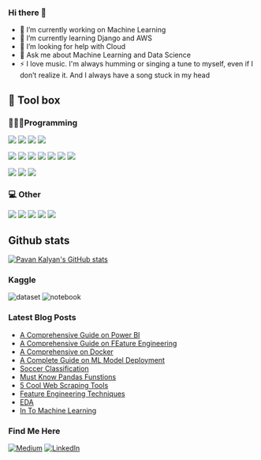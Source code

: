 ### Hi there 👋

- 🔭 I’m currently working on Machine Learning
- 🌱 I’m currently learning Django and AWS
- 🤔 I’m looking for help with Cloud
- 💬 Ask me about Machine Learning and Data Science
- ⚡ I love music. I'm always humming or singing a tune to myself, even if I don’t realize it. And I always have a song stuck in my head

## 🧰 Tool box

### 👨🏽‍💻Programming

![](https://img.shields.io/badge/code-Python-861AF7?logo=python&logoColor=white)
![](https://custom-icon-badges.herokuapp.com/badge/code-SQL-861AF7?logo=database&logoColor=white)
![](https://img.shields.io/badge/code-Markdown-861AF7?logo=markdown&logoColor=white)
![](https://img.shields.io/badge/code-Latex-861AF7?logo=latex&logoColor=white)

![](https://img.shields.io/badge/package%20manager-Anaconda-861AF7?logo=Anaconda&logoColor=white)
![](https://img.shields.io/badge/library-NumPy-861AF7?logo=numpy&logoColor=white)
![](https://img.shields.io/badge/library-pandas-861AF7?logo=pandas&logoColor=white)
![](https://img.shields.io/badge/ML-scikit%20learn-861AF7?logo=scikit-learn&logoColor=white)
![](https://img.shields.io/badge/DL-Tensorflow-861AF7?logo=tensorflow&logoColor=white)
![](https://custom-icon-badges.herokuapp.com/badge/data%20viz-matplotlib-861AF7?logo=matplotlib)
![](https://img.shields.io/badge/data%20viz-seaborn-861AF7)

![](https://img.shields.io/badge/OS-Windows-861AF7?logo=windows&logoColor=white)
![](https://img.shields.io/badge/editor-PyCharm-861AF7?logo=PyCharm&logoColor=white)
![](https://img.shields.io/badge/version%20control-git-861AF7?logo=Git&logoColor=white)

### 💻 Other

![](https://img.shields.io/badge/browser-Google%20Chrome-861AF7?logo=Google%20Chrome&logoColor=white)
![](https://img.shields.io/badge/communication-Slack-861AF7?logo=Slack&logoColor=white)
![](https://img.shields.io/badge/communication-Meet-861AF7?logo=GoogleMeet&logoColor=white)
![](https://img.shields.io/badge/spreadsheets-Microsoft%20Excel-861AF7?logo=Microsoft%20Excel&logoColor=white)
![](https://img.shields.io/badge/word%20processing-Microsoft%20Word-861AF7?logo=Microsoft%20Word&logoColor=white)

## Github stats

[![Pavan Kalyan's GitHub stats](https://github-readme-stats.vercel.app/api?username=pavankalyan066&title_color=FFFFFF&bg_color=000000&&text_color=861AF7&hide=stars&show_icons=true&icon_color=FFFFFF&count_private=true)](https://github.com/anuraghazra/github-readme-stats)

### Kaggle

![dataset](https://road-to-kaggle-grandmaster.vercel.app/api/badges/pavan9065/dataset/light)
![notebook](https://road-to-kaggle-grandmaster.vercel.app/api/badges/pavan9065/notebook/light)

### Latest Blog Posts

- [A Comprehensive Guide on Power BI](https://www.analyticsvidhya.com/blog/2021/12/a-comprehensive-guide-on-data-visualisation-with-power-bi/)
- [A Comprehensive Guide on FEature Engineering](https://www.analyticsvidhya.com/blog/2021/10/a-comprehensive-guide-on-feature-engineering/)
- [A Comprehensive on Docker](https://www.analyticsvidhya.com/blog/2021/10/a-complete-guide-on-docker-for-beginners/)
- [A Complete Guide on ML Model Deployment](https://www.analyticsvidhya.com/blog/2021/10/a-complete-guide-on-machine-learning-model-deployment-using-heroku/)
- [Soccer Classification](https://www.analyticsvidhya.com/blog/2021/09/pycaret-vs-catboost-on-soccer-fever-classification-dataset/)
- [Must Know Pandas Funstions](https://www.analyticsvidhya.com/blog/2021/08/must-know-pandas-functions-for-machine-learning-journey/)
- [5 Cool Web Scraping Tools](https://www.analyticsvidhya.com/blog/2021/08/5-cool-web-scraping-tools-to-collect-data-for-your-next-project/)
- [Feature Engineering Techniques](https://www.analyticsvidhya.com/blog/2021/07/feature-engineering-techniques-to-follow-in-machine-learning/)
- [EDA](https://www.analyticsvidhya.com/blog/2021/06/know-the-basics-of-exploratory-data-analysis/)
- [In To Machine Learning](https://medium.com/@pavankalyangb/into-machine-learning-after-a-year-of-effort-c19a7f26a25a?source=user_profile---------2-------------------------------)

### Find Me Here
<a href="https://medium.com/@pavankalyangb" rel="nofollow"><img alt="Medium" src="https://camo.githubusercontent.com/49c80c79c674e543c2c7c2ee7930cc15791f4bd56da17c4b3c91c273349bef8d/68747470733a2f2f696d672e736869656c64732e696f2f62616467652f6d656469756d2d2532333132313030452e7376673f267374796c653d666f722d7468652d6261646765266c6f676f3d6d656469756d266c6f676f436f6c6f723d7768697465" data-canonical-src="https://img.shields.io/badge/medium-%2312100E.svg?&amp;style=for-the-badge&amp;logo=medium&amp;logoColor=white" style="max-width: 100%;"></a>
<a href="https://www.linkedin.com/in/pavan-kalyan-ml" rel="nofollow"><img alt="LinkedIn" src="https://camo.githubusercontent.com/a493f6833f99fb3c85788d6d9305e6b7a42b838e5ee5d138fd9a8214a7e77472/68747470733a2f2f696d672e736869656c64732e696f2f62616467652f6c696e6b6564696e2d2532333030373742352e7376673f267374796c653d666f722d7468652d6261646765266c6f676f3d6c696e6b6564696e266c6f676f436f6c6f723d7768697465" data-canonical-src="https://img.shields.io/badge/linkedin-%230077B5.svg?&amp;style=for-the-badge&amp;logo=linkedin&amp;logoColor=white" style="max-width: 100%;"></a>

<!--
**pavankalyan066/pavankalyan066** is a ✨ _special_ ✨ repository because its `README.md` (this file) appears on your GitHub profile.

Here are some ideas to get you started:
- 📫 How to reach me: ...
- 😄 Pronouns: ...
- ⚡ Fun fact: ...
- 👯 I’m looking to collaborate on ...

-->
